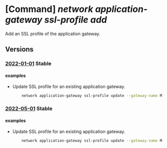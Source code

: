 # [Command] _network application-gateway ssl-profile add_

Add an SSL profile of the application gateway.

## Versions

### [2022-01-01](/Resources/mgmt-plane/L3N1YnNjcmlwdGlvbnMve30vcmVzb3VyY2Vncm91cHMve30vcHJvdmlkZXJzL21pY3Jvc29mdC5uZXR3b3JrL2FwcGxpY2F0aW9uZ2F0ZXdheXMve30=/2022-01-01.xml) **Stable**

<!-- mgmt-plane /subscriptions/{}/resourcegroups/{}/providers/microsoft.network/applicationgateways/{} 2022-01-01 properties.sslProfiles[] -->

#### examples

- Update SSL profile for an existing application gateway.
    ```bash
        network application-gateway ssl-profile update --gateway-name MyAppGateway -g MyResourceGroup --name MySslProfile --client-auth-configuration False
    ```

### [2022-05-01](/Resources/mgmt-plane/L3N1YnNjcmlwdGlvbnMve30vcmVzb3VyY2Vncm91cHMve30vcHJvdmlkZXJzL21pY3Jvc29mdC5uZXR3b3JrL2FwcGxpY2F0aW9uZ2F0ZXdheXMve30=/2022-05-01.xml) **Stable**

<!-- mgmt-plane /subscriptions/{}/resourcegroups/{}/providers/microsoft.network/applicationgateways/{} 2022-05-01 properties.sslProfiles[] -->

#### examples

- Update SSL profile for an existing application gateway.
    ```bash
        network application-gateway ssl-profile update --gateway-name MyAppGateway -g MyResourceGroup --name MySslProfile --client-auth-configuration False
    ```
